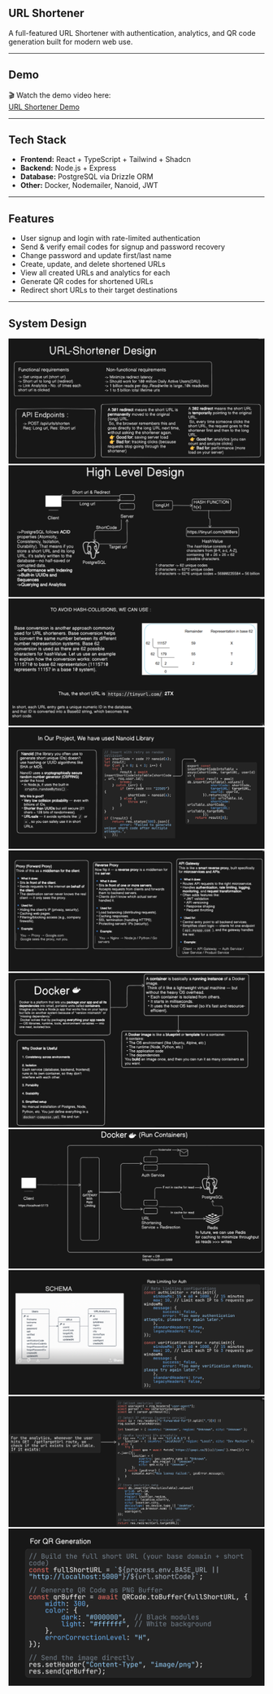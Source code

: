 ## URL Shortener

A full-featured URL Shortener with authentication, analytics, and QR code generation built for modern web use.  

---

## Demo

🎬 Watch the demo video here:  
[URL Shortener Demo](https://drive.google.com/file/d/1HTfaw1APfA2tJFDsgzNwfRdnXnLqFp7V/view?usp=sharing)

---

## Tech Stack

- **Frontend:** React + TypeScript + Tailwind + Shadcn  
- **Backend:** Node.js + Express  
- **Database:** PostgreSQL via Drizzle ORM  
- **Other:** Docker, Nodemailer, Nanoid, JWT 

---

## Features

- User signup and login with rate-limited authentication  
- Send & verify email codes for signup and password recovery  
- Change password and update first/last name  
- Create, update, and delete shortened URLs  
- View all created URLs and analytics for each  
- Generate QR codes for shortened URLs  
- Redirect short URLs to their target destinations  

---

## System Design

![image1](./images/image1.png)  
![image2](./images/image2.png)  
![image3](./images/image3.png)  
![image4](./images/image4.png)  
![image5](./images/image5.png)  
![image6](./images/image6.png)  
![image7](./images/image7.png)  
![image8](./images/image8.png)  
![image9](./images/image9.png)  
![image10](./images/image10.png)




